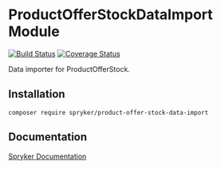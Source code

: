 # ProductOfferStockDataImport Module
[![Build Status](https://travis-ci.org/spryker/product-offer-stock-data-import.svg)](https://travis-ci.org/spryker/product-offer-stock-data-import)
[![Coverage Status](https://coveralls.io/repos/github/spryker/product-offer-stock-data-import/badge.svg)](https://coveralls.io/github/spryker/product-offer-stock-data-import)

Data importer for ProductOfferStock.

## Installation

```
composer require spryker/product-offer-stock-data-import
```

## Documentation

[Spryker Documentation](https://academy.spryker.com/developing_with_spryker/module_guide/modules.html)
